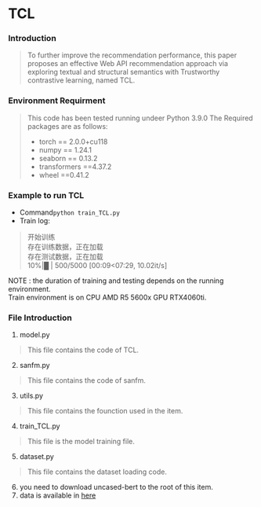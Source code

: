 # TCL
### Introduction
> To further improve the 
recommendation performance, this paper proposes an effective 
Web API recommendation approach via exploring textual and 
structural semantics with Trustworthy contrastive learning, 
named TCL. 

### Environment Requirment
> This code has been tested running undeer Python 3.9.0
> The Required packages are as follows:
> - torch == 2.0.0+cu118
> - numpy == 1.24.1
> - seaborn == 0.13.2
> - transformers ==4.37.2
> - wheel ==0.41.2

### Example to run TCL
 - Command`python train_TCL.py`
 - Train log:
>    开始训练    
存在训练数据，正在加载    
存在测试数据，正在加载    
 10%|█         | 500/5000 [00:09<07:29, 10.02it/s]    
> 
NOTE : the duration of training and testing depends on the running environment.   
Train environment is on CPU AMD R5 5600x GPU RTX4060ti.    
### File Introduction
1. model.py
> This file contains the code of TCL.
2. sanfm.py
> This file contains the code of sanfm.
3. utils.py
> This file contains the founction used in the item.
4. train_TCL.py
> This file is the model training file.
5. dataset.py
> This file contains the dataset loading code.
6. you need to download uncased-bert to the root of this item.    
7. data is available in [here]([https://pan.baidu.com/s/16fvcMfva8mew662O4XvIAQ?pwd=8mam](https://pan.baidu.com/s/1vXr_n8ecpBvWp5SX4K3fWg?pwd=q55v))


